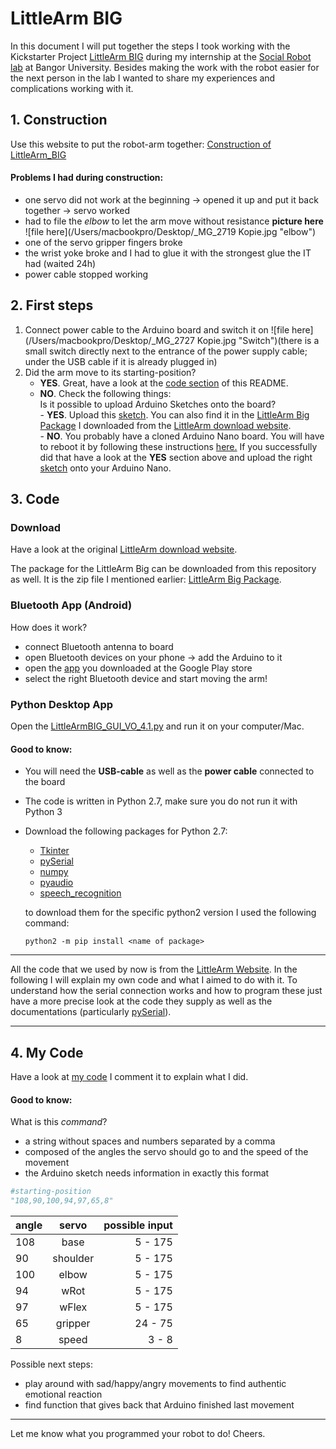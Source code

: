 # LittleArm BIG

In this document I will put together the steps I took working with the Kickstarter Project [LittleArm BIG](https://www.kickstarter.com/projects/slantrobotics/littlearm-big-a-robot-arm-for-makers-and-education?lang=de) during my internship at the [Social Robot lab](http://www.soba-lab.com) at Bangor University. Besides making the work with the robot easier for the next person in the lab I wanted to share my experiences and complications working with it.

## 1. Construction ##

Use this website to put the robot-arm together:
[Construction of LittleArm_BIG](http://www.instructables.com/id/LittleArm-Big/  "Construction of LittleArm_BIG")

#### Problems I had during construction: ####
* one servo did not work at the beginning -> opened it up and put it back together -> servo worked
* had to file the *elbow* to let the arm move without resistance
 **picture here** ![file here](/Users/macbookpro/Desktop/_MG_2719 Kopie.jpg "elbow")
* one of the servo gripper fingers broke
* the wrist yoke broke and I had to glue it with the strongest glue the IT had (waited 24h)
* power  cable stopped working

## 2. First steps ##
1. Connect power cable to the Arduino board and switch it on ![file here](/Users/macbookpro/Desktop/_MG_2727 Kopie.jpg "Switch")(there is a small switch directly next to the entrance of the power supply cable; under the USB cable if it is already plugged in)
2. Did the arm move to its starting-position?  
      - **YES**. Great, have a look at the [code section](https://github.com/egiacomazzi/Littlearm_BIG/blob/master/README.md#3-code) of this README.  
      - **NO**. Check the following things:  
          Is it possible to upload Arduino Sketches onto the board?  
              - **YES**. Upload this [sketch](https://github.com/egiacomazzi/Littlearm_BIG/blob/master/LittleArmBIG_Sketch.ino). You can also find it in the [LittleArm Big Package](https://github.com/egiacomazzi/Littlearm_BIG/blob/master/littlearm_big_software.zip) I downloaded from the [LittleArm download website](https://www.littlearmrobot.com/downloads.html  "Downloads").  
              - **NO**. You probably have a cloned Arduino Nano board. You will have to reboot it by following these instructions [here.](http://www.instructables.com/id/How-To-Burn-a-Bootloader-to-Clone-Arduino-Nano-30/  "Bootloader") If you successfully did that have a look at the **YES** section above and upload the right [sketch](https://github.com/egiacomazzi/Littlearm_BIG/blob/master/LittleArmBIG_Sketch.ino) onto your Arduino Nano.

## 3. Code ##

### Download ##
Have a look at the original [LittleArm download website](https://www.littlearmrobot.com/downloads.html  "Downloads").

The package for the LittleArm Big can be downloaded from this repository as well. It is the zip file I mentioned earlier: [LittleArm Big Package](https://github.com/egiacomazzi/Littlearm_BIG/blob/master/littlearm_big_software.zip).

### Bluetooth App (Android) ###

How does it work?
* connect Bluetooth antenna to board
* open Bluetooth devices on your phone -> add the Arduino to it
* open the [app](https://play.google.com/store/apps/details?id=appinventor.ai_slantconcepts.LittleArmBig) you downloaded at the Google Play store
* select the right Bluetooth device and start moving the arm!

### Python Desktop App ###
Open the [LittleArmBIG_GUI_VO_4.1.py](https://github.com/egiacomazzi/Littlearm_BIG/blob/master/LittleArmBig_GUI_V0_4.1.py) and run it on your computer/Mac.

#### Good to know: ####
* You will need the **USB-cable** as well as the **power cable** connected to the board
* The code is written in Python 2.7, make sure you do not run it with Python 3
* Download the following packages for Python 2.7:
    * [Tkinter](https://docs.python.org/2/library/tkinter.html)
    * [pySerial](https://pypi.python.org/pypi/pyserial/2.7)
    * [numpy](http://www.numpy.org)
    * [pyaudio](https://people.csail.mit.edu/hubert/pyaudio/docs/)
    * [speech_recognition](https://pypi.python.org/pypi/SpeechRecognition/)

  to download them for the specific python2 version I used the following command:

  `python2 -m pip install <name of package>`

---

All the code that we used by now is from the [LittleArm Website](https://www.littlearmrobot.com/). In the following I will explain my own code and what I aimed to do with it. To understand how the serial connection works and how to program these just have a more precise look at the code they supply as well as the documentations (particularly [pySerial](https://pypi.python.org/pypi/pyserial/2.7)).

---

## 4. My Code ##

Have a look at [my code](https://github.com/egiacomazzi/Littlearm_BIG/blob/master/tools_LittleArm_big_Elena.py) I comment it to explain what I did.

#### Good to know: ####
What is this *command*?
- a string without spaces and numbers separated by a comma
- composed of the angles the servo should go to and the speed of the movement
- the Arduino sketch needs information in exactly this format
```python
#starting-position
"108,90,100,94,97,65,8"
```

| angle  | servo     | possible input |
| -------|:---------:|---------------:|
| 108    | base      | 5 - 175        |
| 90     | shoulder  | 5 - 175        |
| 100    | elbow     | 5 - 175        |
| 94     | wRot      | 5 - 175        |
| 97     | wFlex     | 5 - 175        |
| 65     | gripper   | 24 - 75        |
| 8      | speed     | 3 - 8          |


Possible next steps:
- play around with sad/happy/angry movements to find authentic emotional reaction
- find function that gives back that Arduino finished last movement

---

Let me know what you programmed your robot to do!
Cheers.
